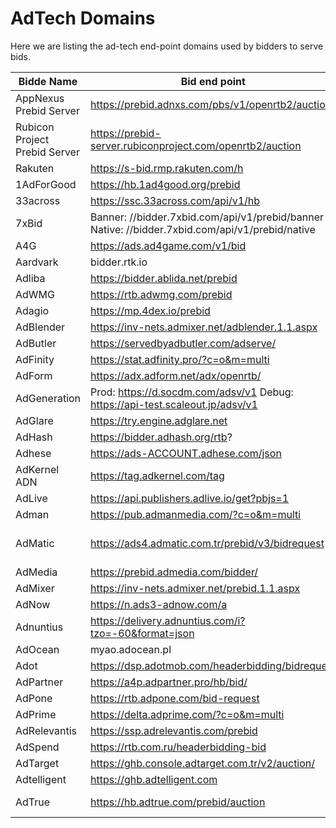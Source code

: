 # AdTech Domains

Here we are listing the ad-tech end-point domains used by bidders to serve bids.

Bidde Name | Bid end point | User-sync end point |
------------ | ------------- | -------------
AppNexus Prebid Server | https://prebid.adnxs.com/pbs/v1/openrtb2/auction | https://prebid.adnxs.com/pbs/v1/cookie_sync |
Rubicon Project Prebid Server | https://prebid-server.rubiconproject.com/openrtb2/auction | https://prebid-server.rubiconproject.com/cookie_sync |
Rakuten | https://s-bid.rmp.rakuten.com/h | |
1AdForGood | https://hb.1ad4good.org/prebid | |
33across | https://ssc.33across.com/api/v1/hb | https://ssc-cms.33across.com/ps/?m=xch&rt=html&ru=deb |
7xBid | Banner: //bidder.7xbid.com/api/v1/prebid/banner Native: //bidder.7xbid.com/api/v1/prebid/native | //bidder.7xbid.com/api/v1/cookie/gen |
A4G | https://ads.ad4game.com/v1/bid | |
Aardvark | bidder.rtk.io | sync.rtk.io |
Adliba | https://bidder.ablida.net/prebid | |
AdWMG | https://rtb.adwmg.com/prebid | https://rtb.adwmg.com/cphb.html? |
Adagio | https://mp.4dex.io/prebid | |
AdBlender | https://inv-nets.admixer.net/adblender.1.1.aspx | |
AdButler | https://servedbyadbutler.com/adserve/ | |
AdFinity | https://stat.adfinity.pro/?c=o&m=multi | https://stat.adfinity.pro/?c=o&m=cookie |
AdForm | https://adx.adform.net/adx/openrtb/ | |
AdGeneration | Prod: https://d.socdm.com/adsv/v1 Debug: https://api-test.scaleout.jp/adsv/v1 | |
AdGlare | https://try.engine.adglare.net | |
AdHash | https://bidder.adhash.org/rtb? | |
Adhese | https://ads-ACCOUNT.adhese.com/json | https://user-sync.adhese.com/iframe/user_sync.html |
AdKernel ADN | https://tag.adkernel.com/tag | |
AdLive | https://api.publishers.adlive.io/get?pbjs=1 | |
Adman | https://pub.admanmedia.com/?c=o&m=multi | https://pub.admanmedia.com/?c=o&m=sync |
AdMatic | https://ads4.admatic.com.tr/prebid/v3/bidrequest | iframe: https://ads4.admatic.com.tr/prebid/static/usersync/v3/async_usersync.html image: https://ads5.admatic.com.tr/prebid/v3/bidrequest/usersync |
AdMedia | https://prebid.admedia.com/bidder/ | |
AdMixer | https://inv-nets.admixer.net/prebid.1.1.aspx | |
AdNow | https://n.ads3-adnow.com/a | |
Adnuntius | https://delivery.adnuntius.com/i?tzo=-60&format=json | |
AdOcean | myao.adocean.pl | |
Adot | https://dsp.adotmob.com/headerbidding/bidrequest | |
AdPartner | https://a4p.adpartner.pro/hb/bid/ | |
AdPone | https://rtb.adpone.com/bid-request | https://eu-ads.adpone.com |
AdPrime | https://delta.adprime.com/?c=o&m=multi | https://delta.adprime.com/?c=rtb&m=sync |
AdRelevantis | https://ssp.adrelevantis.com/prebid | |
AdSpend | https://rtb.com.ru/headerbidding-bid | https://rtb.com.ru/headerbidding-sync? |
AdTarget | https://ghb.console.adtarget.com.tr/v2/auction/ | |
Adtelligent | https://ghb.adtelligent.com | |
AdTrue | https://hb.adtrue.com/prebid/auction | Iframe: https://hb.adtrue.com/prebid/usersync?t=iframe&p= Image: https://hb.adtrue.com/prebid/usersync?t=img&p= |









